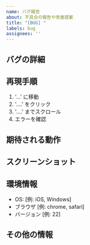 ```yaml
---
name: バグ報告
about: 不具合の報告や改善提案
title: "[BUG] "
labels: bug
assignees: ''
---
```


## バグの詳細
<!-- バグの明確で簡潔な説明を記載してください。 -->

## 再現手順
<!-- バグを再現するための手順を記載してください。 -->
1. '...' に移動
2. '....' をクリック
3. '....' までスクロール
4. エラーを確認

## 期待される動作
<!-- 期待される正しい動作の明確で簡潔な説明を記載してください。 -->

## スクリーンショット
<!-- 該当する場合、問題を説明するためのスクリーンショットを追加してください。 -->

## 環境情報
<!-- 環境情報を記載してください。 -->
 - OS: [例: iOS, Windows]
 - ブラウザ [例: chrome, safari]
 - バージョン [例: 22]

## その他の情報
<!-- ここに問題に関するその他の情報を追加してください。 -->
